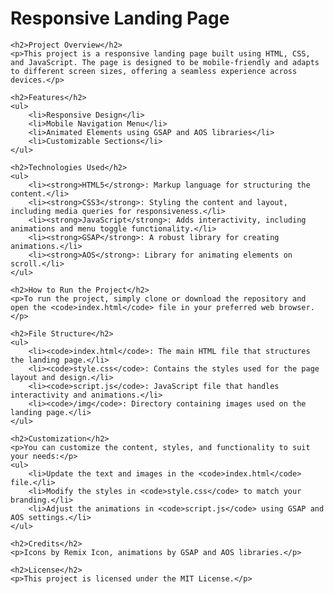 <!DOCTYPE html>
<html lang="en">
<head>
    
    
</head>
<body>

<div class="container">
    <h1>Responsive Landing Page</h1>

    <h2>Project Overview</h2>
    <p>This project is a responsive landing page built using HTML, CSS, and JavaScript. The page is designed to be mobile-friendly and adapts to different screen sizes, offering a seamless experience across devices.</p>

    <h2>Features</h2>
    <ul>
        <li>Responsive Design</li>
        <li>Mobile Navigation Menu</li>
        <li>Animated Elements using GSAP and AOS libraries</li>
        <li>Customizable Sections</li>
    </ul>

    <h2>Technologies Used</h2>
    <ul>
        <li><strong>HTML5</strong>: Markup language for structuring the content.</li>
        <li><strong>CSS3</strong>: Styling the content and layout, including media queries for responsiveness.</li>
        <li><strong>JavaScript</strong>: Adds interactivity, including animations and menu toggle functionality.</li>
        <li><strong>GSAP</strong>: A robust library for creating animations.</li>
        <li><strong>AOS</strong>: Library for animating elements on scroll.</li>
    </ul>

    <h2>How to Run the Project</h2>
    <p>To run the project, simply clone or download the repository and open the <code>index.html</code> file in your preferred web browser.</p>

    <h2>File Structure</h2>
    <ul>
        <li><code>index.html</code>: The main HTML file that structures the landing page.</li>
        <li><code>style.css</code>: Contains the styles used for the page layout and design.</li>
        <li><code>script.js</code>: JavaScript file that handles interactivity and animations.</li>
        <li><code>/img</code>: Directory containing images used on the landing page.</li>
    </ul>

    <h2>Customization</h2>
    <p>You can customize the content, styles, and functionality to suit your needs:</p>
    <ul>
        <li>Update the text and images in the <code>index.html</code> file.</li>
        <li>Modify the styles in <code>style.css</code> to match your branding.</li>
        <li>Adjust the animations in <code>script.js</code> using GSAP and AOS settings.</li>
    </ul>

    <h2>Credits</h2>
    <p>Icons by Remix Icon, animations by GSAP and AOS libraries.</p>

    <h2>License</h2>
    <p>This project is licensed under the MIT License.</p>
</div>

</body>
</html>
